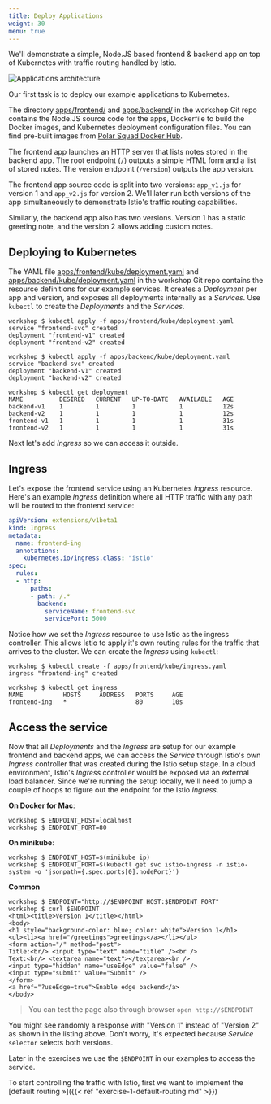 ```yaml
---
title: Deploy Applications
weight: 30
menu: true
---
```


We'll demonstrate a simple, Node.JS based frontend & backend app on top of Kubernetes with traffic routing handled by Istio.

![Applications architecture](/istio-workshop/img/applications-architecture.png)

Our first task is to deploy our example applications to Kubernetes.

The directory [apps/frontend/](https://github.com/polarsquad/istio-workshop/tree/master/apps/frontend) and [apps/backend/](https://github.com/polarsquad/istio-workshop/tree/master/apps/backend) in the workshop Git repo contains the Node.JS source code for the apps, Dockerfile to build the Docker images, and Kubernetes deployment configuration files. You can find pre-built images from [Polar Squad Docker Hub](https://hub.docker.com/r/polarsquad/example-frontend/).

The frontend app launches an HTTP server that lists notes stored in the backend app. The root endpoint (`/`) outputs a simple HTML form and a list of stored notes. The version endpoint (`/version`) outputs the app version.

The frontend app source code is split into two versions: `app_v1.js` for version 1 and `app_v2.js` for version 2. We'll later run both versions of the app simultaneously to demonstrate Istio's traffic routing capabilities.

Similarly, the backend app also has two versions. Version 1 has a static greeting note, and the version 2 allows adding custom notes.

## Deploying to Kubernetes

The YAML file [apps/frontend/kube/deployment.yaml](https://github.com/polarsquad/istio-workshop/tree/master/apps/frontend/kube/deployment.yaml) and [apps/backend/kube/deployment.yaml](https://github.com/polarsquad/istio-workshop/tree/master/apps/backend/kube/deployment.yaml) in the workshop Git repo contains the resource definitions for our example services. It creates a _Deployment_ per app and version, and exposes all deployments internally as a _Services_. Use `kubectl` to create the _Deployments_ and the _Services_.

```shell
workshop $ kubectl apply -f apps/frontend/kube/deployment.yaml
service "frontend-svc" created
deployment "frontend-v1" created
deployment "frontend-v2" created
```

```shell
workshop $ kubectl apply -f apps/backend/kube/deployment.yaml
service "backend-svc" created
deployment "backend-v1" created
deployment "backend-v2" created
```

```shell
workshop $ kubectl get deployment
NAME          DESIRED   CURRENT   UP-TO-DATE   AVAILABLE   AGE
backend-v1    1         1         1            1           12s
backend-v2    1         1         1            1           12s
frontend-v1   1         1         1            1           31s
frontend-v2   1         1         1            1           31s
```

Next let's add _Ingress_ so we can access it outside.

## Ingress

Let's expose the frontend service using an Kubernetes _Ingress_ resource. Here's an example _Ingress_ definition where all HTTP traffic with any path will be routed to the frontend service:

```yaml
apiVersion: extensions/v1beta1
kind: Ingress
metadata:
  name: frontend-ing
  annotations:
    kubernetes.io/ingress.class: "istio"
spec:
  rules:
  - http:
      paths:
      - path: /.*
        backend:
          serviceName: frontend-svc
          servicePort: 5000
```

Notice how we set the _Ingress_ resource to use Istio as the ingress controller. This allows Istio to apply it's own routing rules for the traffic that arrives to the cluster. We can create the _Ingress_ using `kubectl`:

```shell
workshop $ kubectl create -f apps/frontend/kube/ingress.yaml
ingress "frontend-ing" created

workshop $ kubectl get ingress
NAME           HOSTS     ADDRESS   PORTS     AGE
frontend-ing   *                   80        10s
```

## Access the service
Now that all _Deployments_ and the _Ingress_ are setup for our example frontend and backend apps, we can access the _Service_ through Istio's own _Ingress_ controller that was created during the Istio setup stage. In a cloud environment, Istio's _Ingress_ controller would be exposed via an external load balancer. Since we're running the setup locally, we'll need to jump a couple of hoops to figure out the endpoint for the Istio _Ingress_.

**On Docker for Mac**:

```shell
workshop $ ENDPOINT_HOST=localhost
workshop $ ENDPOINT_PORT=80
```

**On minikube**:

```shell
workshop $ ENDPOINT_HOST=$(minikube ip)
workshop $ ENDPOINT_PORT=$(kubectl get svc istio-ingress -n istio-system -o 'jsonpath={.spec.ports[0].nodePort}')
```

**Common**

```shell
workshop $ ENDPOINT="http://$ENDPOINT_HOST:$ENDPOINT_PORT"
workshop $ curl $ENDPOINT
<html><title>Version 1</title></html>
<body>
<h1 style="background-color: blue; color: white">Version 1</h1>
<ul><li><a href="/greetings">greetings</a></li></ul>
<form action="/" method="post">
Title:<br/> <input type="text" name="title" /><br />
Text:<br/> <textarea name="text"></textarea><br />
<input type="hidden" name="useEdge" value="false" />
<input type="submit" value="Submit" />
</form>
<a href="?useEdge=true">Enable edge backend</a>
</body>
```

> You can test the page also through browser `open http://$ENDPOINT`

You might see randomly a response with "Version 1" instead of "Version 2" as shown in the listing above. 
Don't worry, it's expected because _Service_ `selector` selects both versions.

Later in the exercises we use the `$ENDPOINT` in our examples to access the service.

To start controlling the traffic with Istio, first we want to implement the [default routing »]({{< ref "exercise-1-default-routing.md" >}})

